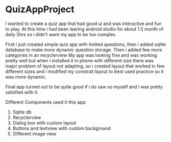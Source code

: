 # QuizAppProject
I wanted to create a quiz app that had good ui and was interactive and fun to play.
At this time i had been learing android studio for about 1.5 month of daily 5hrs so i didn't want my app to be too complex.
  
  First i just created simple quiz app with limited questions,
then i added sqlite database to make more dynamic question storage. 
Then i added few more categories in an recyclerview
My app was looking fine and was working pretty well but when i installed it in phone with different size there was major problem of layout not adapting,
so i created layout that worked in few different sizes and i modified my constrait layout to best used practice so it was more dynamic.
 
 Final app turned out to be quite good if i do saw so myself and i was pretty satisfied with it.

Different Components used it this app:
1. Sqlite db 
2. Recyclerview
3. Dialog box with custom layout
4. Buttons and textview with custom background 
5. Different image view
